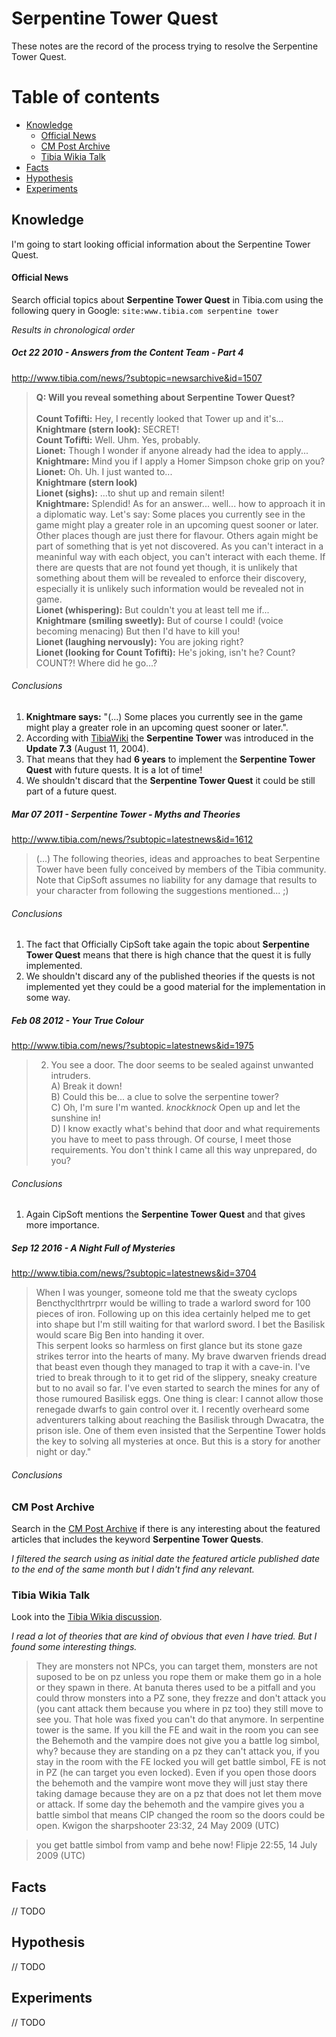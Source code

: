 # Serpentine Tower Quest
These notes are the record of the process trying to resolve the Serpentine Tower Quest.

# Table of contents
* [Knowledge](#knowledge)
  * [Official News](#official-news)
  * [CM Post Archive](#cm-post-archive)
  * [Tibia Wikia Talk](#tibia-wikia-talk)
* [Facts](#facts)
* [Hypothesis](#hypothesis)
* [Experiments](#experiments)

## Knowledge
I'm going to start looking  official information about the Serpentine Tower Quest.

#### Official News
Search official topics about **Serpentine Tower Quest** in Tibia.com using the following query in Google:
`site:www.tibia.com serpentine tower`

_Results in chronological order_

##### Oct 22 2010 - Answers from the Content Team - Part 4
http://www.tibia.com/news/?subtopic=newsarchive&id=1507

>**Q: Will you reveal something about Serpentine Tower Quest?**</br></br>
>**Count Tofifti:** Hey, I recently looked that Tower up and it's...  
>**Knightmare (stern look):** SECRET!  
>**Count Tofifti:** Well. Uhm. Yes, probably.  
>**Lionet:** Though I wonder if anyone already had the idea to apply...  
>**Knightmare:** Mind you if I apply a Homer Simpson choke grip on you?  
>**Lionet:** Oh. Uh. I just wanted to...  
>**Knightmare (stern look)**  
>**Lionet (sighs):** ...to shut up and remain silent!  
>**Knightmare:** Splendid! As for an answer... well... how to approach it in a diplomatic way. Let's say: Some places you currently see in the game might play a greater role in an upcoming quest sooner or later. Other places though are just there for flavour. Others again might be part of something that is yet not discovered. As you can't interact in a meaninful way with each object, you can't interact with each theme. If there are quests that are not found yet though, it is unlikely that something about them will be revealed to enforce their discovery, especially it is unlikely such information would be revealed not in game.  
>**Lionet (whispering):** But couldn't you at least tell me if...  
>**Knightmare (smiling sweetly):** But of course I could! (voice becoming menacing) But then I'd have to kill you!  
>**Lionet (laughing nervously):** You are joking right?  
>**Lionet (looking for Count Tofifti):** He's joking, isn't he? Count? COUNT?! Where did he go...?  

###### Conclusions

1. **Knightmare says:** "(...) Some places you currently see in the game might play a greater role in an upcoming quest sooner or later.".
2. According with [TibiaWiki](http://tibia.wikia.com/wiki/Serpentine_Tower_Quest) the **Serpentine Tower** was introduced in the **Update 7.3** (August 11, 2004).
3. That means that they had **6 years** to implement the **Serpentine Tower Quest** with future quests. It is a lot of time!
4. We shouldn't discard that the **Serpentine Tower Quest** it could be still part of a future quest.

##### Mar 07 2011 - Serpentine Tower - Myths and Theories
http://www.tibia.com/news/?subtopic=latestnews&id=1612

>(...) The following theories, ideas and approaches to beat Serpentine Tower have been fully conceived by members of the Tibia community. Note that CipSoft assumes no liability for any damage that results to your character from following the suggestions mentioned... ;)

###### Conclusions
1. The fact that Officially CipSoft take again the topic about **Serpentine Tower Quest** means that there is high chance that the quest it is fully implemented.
2. We shouldn't discard any of the published theories if the quests is not implemented yet they could be a good material for the implementation in some way.

##### Feb 08 2012 - Your True Colour
http://www.tibia.com/news/?subtopic=latestnews&id=1975

>2. You see a door. The door seems to be sealed against unwanted intruders.  
>A) Break it down!  
>B) Could this be... a clue to solve the serpentine tower?  
>C) Oh, I'm sure I'm wanted. *knockknock* Open up and let the sunshine in!  
>D) I know exactly what's behind that door and what requirements you have to meet to pass through. Of course, I meet those requirements. You don't think I came all this way unprepared, do you?

###### Conclusions
1. Again CipSoft mentions the **Serpentine Tower Quest** and that gives more importance.

##### Sep 12 2016 - A Night Full of Mysteries
http://www.tibia.com/news/?subtopic=latestnews&id=3704

>When I was younger, someone told me that the sweaty cyclops Bencthyclthrtrprr would be willing to trade a warlord sword for 100 pieces of iron. Following up on this idea certainly helped me to get into shape but I'm still waiting for that warlord sword. I bet the Basilisk would scare Big Ben into handing it over.  
>This serpent looks so harmless on first glance but its stone gaze strikes terror into the hearts of many. My brave dwarven friends dread that beast even though they managed to trap it with a cave-in. I've tried to break through to it to get rid of the slippery, sneaky creature but to no avail so far. I've even started to search the mines for any of those rumoured Basilisk eggs.
One thing is clear: I cannot allow those renegade dwarfs to gain control over it. I recently overheard some adventurers talking about reaching the Basilisk through Dwacatra, the prison isle. One of them even insisted that the Serpentine Tower holds the key to solving all mysteries at once. But this is a story for another night or day."

###### Conclusions

### CM Post Archive
Search in the [CM Post Archive](http://forum.tibia.com/forum/?subtopic=forum&action=cm_post_archive) if there is any interesting about the featured articles that includes the keyword **Serpentine Tower Quests**.

_I filtered the search using as initial date the featured article published date to the end of the same month but I didn't find any relevant._

### Tibia Wikia Talk
Look into the [Tibia Wikia discussion](http://tibia.wikia.com/wiki/Talk:Serpentine_Tower_Quest/Spoiler).

_I read a lot of theories that are kind of obvious that even I have tried. But I found some interesting things._

>They are monsters not NPCs, you can target them, monsters are not suposed to be on pz unless you rope them or make them go in a hole or they spawn in there. At banuta theres used to be a pitfall and you could throw monsters into a PZ sone, they frezze and don't attack you (you cant attack them because you where in pz too) they still move to see you. That hole was fixed you can't do that anymore. In serpentine tower is the same. If you kill the FE and wait in the room you can see the Behemoth and the vampire does not give you a battle log simbol, why? because they are standing on a pz they can't attack you, if you stay in the room with the FE locked you will get battle simbol, FE is not in PZ (he can target you even locked). Even if you open those doors the behemoth and the vampire wont move they will just stay there taking damage because they are on a pz that does not let them move or attack. If some day the behemoth and the vampire gives you a battle simbol that means CIP changed the room so the doors could be open.
Kwigon the sharpshooter 23:32, 24 May 2009 (UTC)

>you get battle simbol from vamp and behe now! Flipje 22:55, 14 July 2009 (UTC)

## Facts
// TODO

## Hypothesis
// TODO

## Experiments
// TODO
